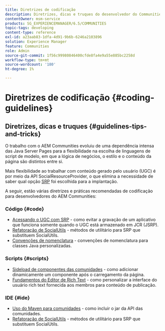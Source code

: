 ```yaml
---
title: Diretrizes de codificação
description: Diretrizes, dicas e truques do desenvolvedor do Communities
contentOwner: msm-service
products: SG_EXPERIENCEMANAGER/6.5/COMMUNITIES
topic-tags: developing
content-type: reference
exl-id: a23aab83-1dfa-4d91-9b6b-6246a2103896
solution: Experience Manager
feature: Communities
role: Admin
source-git-commit: 1f56c99980846400cfde8fa4e9a55e885bc2258d
workflow-type: tm+mt
source-wordcount: '180'
ht-degree: 1%

---
```


# Diretrizes de codificação {#coding-guidelines}

## Diretrizes, dicas e truques {#guidelines-tips-and-tricks}

O trabalho com o AEM Communities evoluiu de uma dependência intensa das Java Server Pages para a flexibilidade na escolha de linguagens de script de modelo, em que a lógica de negócios, o estilo e o conteúdo da página são distintos entre si.

Mais flexibilidade ao trabalhar com conteúdo gerado pelo usuário (UGC) é por meio da API SocialResourceProvider, o que elimina a necessidade de saber qual opção [SRP](srp.md) foi escolhida para a implantação.

A seguir, estão várias diretrizes e práticas recomendadas de codificação para desenvolvedores do AEM Communities:

### Código {#code}

* [Acessando o UGC com SRP](accessing-ugc-with-srp.md) - como evitar a gravação de um aplicativo que funciona somente quando o UGC está armazenado em JCR (JSRP).
* [Refatoração de SocialUtils](socialutils.md) - métodos de utilitário para SRP que substituem SocialUtils.
* [Convenções de nomenclatura](naming-conventions.md) - convenções de nomenclatura para classes Java personalizadas.

### Scripts {#scripts}

* [Sideload de componentes das comunidades](sideloading.md) - como adicionar dinamicamente um componente após o carregamento da página.
* [Fundamentos do Editor de Rich Text](rte.md) - como personalizar a interface do usuário rich text fornecida aos membros para conteúdo de publicação.

### IDE {#ide}

* [Uso do Maven para comunidades](maven.md) - como incluir o jar da API das comunidades.
* [Refatoração de SocialUtils](socialutils.md) - métodos de utilitário para SRP que substituem SocialUtils.
